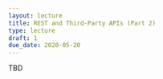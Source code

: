 ```yaml
---
layout: lecture
title: REST and Third-Party APIs (Part 2)
type: lecture
draft: 1
due_date: 2020-05-20
---
```


TBD